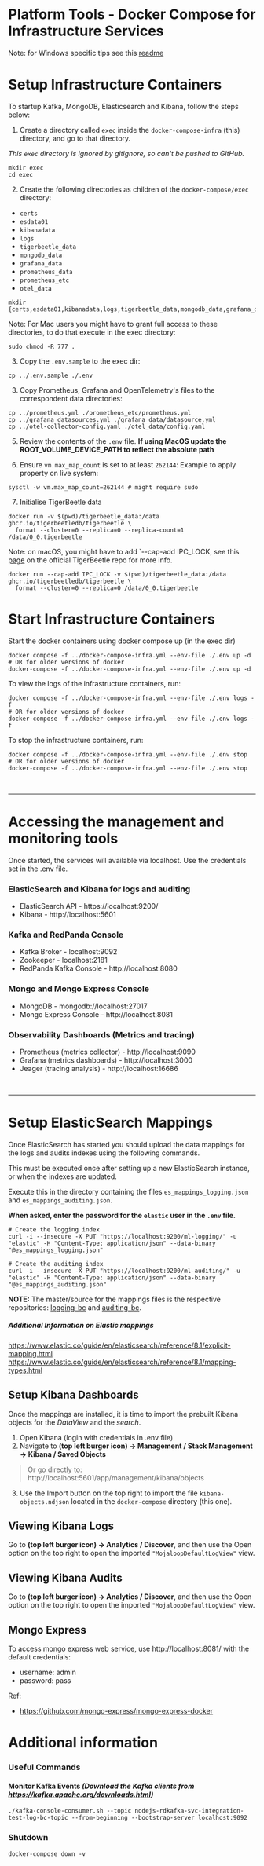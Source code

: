 # Platform Tools - Docker Compose for Infrastructure Services

Note: for Windows specific tips see this [readme](../README_WIN.md)

# Setup Infrastructure Containers

To startup Kafka, MongoDB, Elasticsearch and Kibana, follow the steps below:

1. Create a directory called `exec` inside the `docker-compose-infra` (this) directory, and go to that directory.

_This `exec` directory is ignored by gitignore, so can't be pushed to GitHub._

```shell
mkdir exec
cd exec
```

2. Create the following directories as children of the `docker-compose/exec` directory:
* `certs`
* `esdata01`
* `kibanadata`
* `logs`
* `tigerbeetle_data`
* `mongodb_data`
* `grafana_data`
* `prometheus_data`
* `prometheus_etc`
* `otel_data`

```shell
mkdir {certs,esdata01,kibanadata,logs,tigerbeetle_data,mongodb_data,grafana_data,prometheus_data,prometheus_etc,otel_data}
```

Note: For Mac users you might have to grant full access to these directories, to do that execute in the exec directory:
```shell
sudo chmod -R 777 .
```

3. Copy the `.env.sample` to the exec dir:
```shell
cp ../.env.sample ./.env
```

3. Copy Prometheus, Grafana and OpenTelemetry's files to the correspondent data directories:
```shell
cp ../prometheus.yml ./prometheus_etc/prometheus.yml
cp ../grafana_datasources.yml ./grafana_data/datasource.yml
cp ../otel-collector-config.yaml ./otel_data/config.yaml
```


5. Review the contents of the `.env` file. **If using MacOS update the ROOT_VOLUME_DEVICE_PATH to reflect the absolute path**


6. Ensure `vm.max_map_count` is set to at least `262144`: Example to apply property on live system:
```shell
sysctl -w vm.max_map_count=262144 # might require sudo
```


7. Initialise TigerBeetle data
```shell
docker run -v $(pwd)/tigerbeetle_data:/data ghcr.io/tigerbeetledb/tigerbeetle \
  format --cluster=0 --replica=0 --replica-count=1 /data/0_0.tigerbeetle
```
Note: on macOS, you might have to add `--cap-add IPC_LOCK, see this [page](https://github.com/tigerbeetledb/tigerbeetle#with-docker) on the official TigerBeetle repo for more info.

```shell
docker run --cap-add IPC_LOCK -v $(pwd)/tigerbeetle_data:/data ghcr.io/tigerbeetledb/tigerbeetle \
  format --cluster=0 --replica=0 /data/0_0.tigerbeetle
```

# Start Infrastructure Containers

Start the docker containers using docker compose up (in the exec dir)
```shell
docker compose -f ../docker-compose-infra.yml --env-file ./.env up -d
# OR for older versions of docker
docker-compose -f ../docker-compose-infra.yml --env-file ./.env up -d
```


To view the logs of the infrastructure containers, run:
```shell
docker compose -f ../docker-compose-infra.yml --env-file ./.env logs -f
# OR for older versions of docker
docker-compose -f ../docker-compose-infra.yml --env-file ./.env logs -f
```

To stop the infrastructure containers, run:
```shell
docker compose -f ../docker-compose-infra.yml --env-file ./.env stop
# OR for older versions of docker
docker-compose -f ../docker-compose-infra.yml --env-file ./.env stop
```


&nbsp;

---

# Accessing the management and monitoring tools

Once started, the services will available via localhost.
Use the credentials set in the .env file.

### ElasticSearch and Kibana for logs and auditing
- ElasticSearch API - https://localhost:9200/
- Kibana - http://localhost:5601

### Kafka and RedPanda Console
- Kafka Broker - localhost:9092
- Zookeeper - localhost:2181
- RedPanda Kafka Console - http://localhost:8080

### Mongo and Mongo Express Console
- MongoDB - mongodb://localhost:27017
- Mongo Express Console - http://localhost:8081

### Observability Dashboards (Metrics and tracing)
- Prometheus (metrics collector) - http://localhost:9090
- Grafana (metrics dashboards) - http://localhost:3000
- Jeager (tracing analysis) - http://localhost:16686

&nbsp;

---

# Setup ElasticSearch Mappings

Once ElasticSearch has started you should upload the data mappings for the logs and audits indexes using the following commands.

This must be executed once after setting up a new ElasticSearch instance, or when the indexes are updated.

Execute this in the directory containing the files `es_mappings_logging.json` and `es_mappings_auditing.json`.

**When asked, enter the password for the `elastic` user in the `.env` file.**

```shell
# Create the logging index
curl -i --insecure -X PUT "https://localhost:9200/ml-logging/" -u "elastic" -H "Content-Type: application/json" --data-binary "@es_mappings_logging.json"
```
```shell
# Create the auditing index
curl -i --insecure -X PUT "https://localhost:9200/ml-auditing/" -u "elastic" -H "Content-Type: application/json" --data-binary "@es_mappings_auditing.json"
```

**NOTE:** The master/source for the mappings files is the respective repositories: [logging-bc](https://github.com/mojaloop/logging-bc/blob/main/docker-compose/es_mappings.json) and [auditing-bc](https://github.com/mojaloop/auditing-bc/blob/main/docker-compose/es_mappings.json).

##### Additional Information on Elastic mappings
https://www.elastic.co/guide/en/elasticsearch/reference/8.1/explicit-mapping.html
https://www.elastic.co/guide/en/elasticsearch/reference/8.1/mapping-types.html

## Setup Kibana Dashboards

Once the mappings are installed, it is time to import the prebuilt Kibana objects for the _DataView_ and the _search_.

1. Open Kibana (login with credentials in .env file)
2. Navigate to **(top left burger icon) -> Management / Stack Management -> Kibana / Saved Objects**

>Or go directly to: http://localhost:5601/app/management/kibana/objects

3. Use the Import button on the top right to import the file `kibana-objects.ndjson` located in the `docker-compose` directory (this one).


## Viewing Kibana Logs

Go to **(top left burger icon) -> Analytics / Discover**, and then use the Open option on the top right to open the imported `"MojaloopDefaultLogView"` view.

## Viewing Kibana Audits

Go to **(top left burger icon) -> Analytics / Discover**, and then use the Open option on the top right to open the imported `"MojaloopDefaultLogView"` view.

## Mongo Express
To access mongo express web service, use http://localhost:8081/ with the default credentials:
- username: admin
- password: pass

Ref:
- https://github.com/mongo-express/mongo-express-docker

# Additional information



### Useful Commands

#### Monitor Kafka Events _(Download the Kafka clients from https://kafka.apache.org/downloads.html)_
```shell
./kafka-console-consumer.sh --topic nodejs-rdkafka-svc-integration-test-log-bc-topic --from-beginning --bootstrap-server localhost:9092
```

### Shutdown
```shell
docker-compose down -v
```
